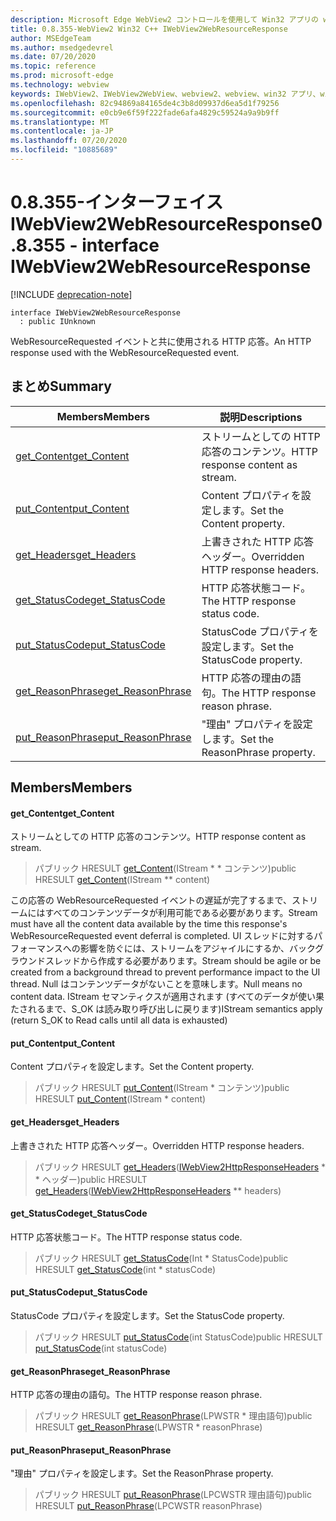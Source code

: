 ```yaml
---
description: Microsoft Edge WebView2 コントロールを使用して Win32 アプリの web コンテンツをホストする
title: 0.8.355-WebView2 Win32 C++ IWebView2WebResourceResponse
author: MSEdgeTeam
ms.author: msedgedevrel
ms.date: 07/20/2020
ms.topic: reference
ms.prod: microsoft-edge
ms.technology: webview
keywords: IWebView2、IWebView2WebView、webview2、webview、win32 アプリ、win32、edge
ms.openlocfilehash: 82c94869a84165de4c3b8d09937d6ea5d1f79256
ms.sourcegitcommit: e0cb9e6f59f222fade6afa4829c59524a9a9b9ff
ms.translationtype: MT
ms.contentlocale: ja-JP
ms.lasthandoff: 07/20/2020
ms.locfileid: "10885689"
---
```

# <span data-ttu-id="bd80b-104">0.8.355-インターフェイス IWebView2WebResourceResponse</span><span class="sxs-lookup"><span data-stu-id="bd80b-104">0.8.355 - interface IWebView2WebResourceResponse</span></span> 

[!INCLUDE [deprecation-note](../../includes/deprecation-note.md)]

```
interface IWebView2WebResourceResponse
  : public IUnknown
```

<span data-ttu-id="bd80b-105">WebResourceRequested イベントと共に使用される HTTP 応答。</span><span class="sxs-lookup"><span data-stu-id="bd80b-105">An HTTP response used with the WebResourceRequested event.</span></span>

## <span data-ttu-id="bd80b-106">まとめ</span><span class="sxs-lookup"><span data-stu-id="bd80b-106">Summary</span></span>

 <span data-ttu-id="bd80b-107">Members</span><span class="sxs-lookup"><span data-stu-id="bd80b-107">Members</span></span>                        | <span data-ttu-id="bd80b-108">説明</span><span class="sxs-lookup"><span data-stu-id="bd80b-108">Descriptions</span></span>
--------------------------------|---------------------------------------------
[<span data-ttu-id="bd80b-109">get_Content</span><span class="sxs-lookup"><span data-stu-id="bd80b-109">get_Content</span></span>](#get_content) | <span data-ttu-id="bd80b-110">ストリームとしての HTTP 応答のコンテンツ。</span><span class="sxs-lookup"><span data-stu-id="bd80b-110">HTTP response content as stream.</span></span>
[<span data-ttu-id="bd80b-111">put_Content</span><span class="sxs-lookup"><span data-stu-id="bd80b-111">put_Content</span></span>](#put_content) | <span data-ttu-id="bd80b-112">Content プロパティを設定します。</span><span class="sxs-lookup"><span data-stu-id="bd80b-112">Set the Content property.</span></span>
[<span data-ttu-id="bd80b-113">get_Headers</span><span class="sxs-lookup"><span data-stu-id="bd80b-113">get_Headers</span></span>](#get_headers) | <span data-ttu-id="bd80b-114">上書きされた HTTP 応答ヘッダー。</span><span class="sxs-lookup"><span data-stu-id="bd80b-114">Overridden HTTP response headers.</span></span>
[<span data-ttu-id="bd80b-115">get_StatusCode</span><span class="sxs-lookup"><span data-stu-id="bd80b-115">get_StatusCode</span></span>](#get_statuscode) | <span data-ttu-id="bd80b-116">HTTP 応答状態コード。</span><span class="sxs-lookup"><span data-stu-id="bd80b-116">The HTTP response status code.</span></span>
[<span data-ttu-id="bd80b-117">put_StatusCode</span><span class="sxs-lookup"><span data-stu-id="bd80b-117">put_StatusCode</span></span>](#put_statuscode) | <span data-ttu-id="bd80b-118">StatusCode プロパティを設定します。</span><span class="sxs-lookup"><span data-stu-id="bd80b-118">Set the StatusCode property.</span></span>
[<span data-ttu-id="bd80b-119">get_ReasonPhrase</span><span class="sxs-lookup"><span data-stu-id="bd80b-119">get_ReasonPhrase</span></span>](#get_reasonphrase) | <span data-ttu-id="bd80b-120">HTTP 応答の理由の語句。</span><span class="sxs-lookup"><span data-stu-id="bd80b-120">The HTTP response reason phrase.</span></span>
[<span data-ttu-id="bd80b-121">put_ReasonPhrase</span><span class="sxs-lookup"><span data-stu-id="bd80b-121">put_ReasonPhrase</span></span>](#put_reasonphrase) | <span data-ttu-id="bd80b-122">"理由" プロパティを設定します。</span><span class="sxs-lookup"><span data-stu-id="bd80b-122">Set the ReasonPhrase property.</span></span>

## <span data-ttu-id="bd80b-123">Members</span><span class="sxs-lookup"><span data-stu-id="bd80b-123">Members</span></span>

#### <span data-ttu-id="bd80b-124">get_Content</span><span class="sxs-lookup"><span data-stu-id="bd80b-124">get_Content</span></span> 

<span data-ttu-id="bd80b-125">ストリームとしての HTTP 応答のコンテンツ。</span><span class="sxs-lookup"><span data-stu-id="bd80b-125">HTTP response content as stream.</span></span>

> <span data-ttu-id="bd80b-126">パブリック HRESULT [get_Content](#get_content)(IStream \* \* コンテンツ)</span><span class="sxs-lookup"><span data-stu-id="bd80b-126">public HRESULT [get_Content](#get_content)(IStream \*\* content)</span></span>

<span data-ttu-id="bd80b-127">この応答の WebResourceRequested イベントの遅延が完了するまで、ストリームにはすべてのコンテンツデータが利用可能である必要があります。</span><span class="sxs-lookup"><span data-stu-id="bd80b-127">Stream must have all the content data available by the time this response's WebResourceRequested event deferral is completed.</span></span> <span data-ttu-id="bd80b-128">UI スレッドに対するパフォーマンスへの影響を防ぐには、ストリームをアジャイルにするか、バックグラウンドスレッドから作成する必要があります。</span><span class="sxs-lookup"><span data-stu-id="bd80b-128">Stream should be agile or be created from a background thread to prevent performance impact to the UI thread.</span></span> <span data-ttu-id="bd80b-129">Null はコンテンツデータがないことを意味します。</span><span class="sxs-lookup"><span data-stu-id="bd80b-129">Null means no content data.</span></span> <span data-ttu-id="bd80b-130">IStream セマンティクスが適用されます (すべてのデータが使い果たされるまで、S_OK は読み取り呼び出しに戻ります)</span><span class="sxs-lookup"><span data-stu-id="bd80b-130">IStream semantics apply (return S_OK to Read calls until all data is exhausted)</span></span>

#### <span data-ttu-id="bd80b-131">put_Content</span><span class="sxs-lookup"><span data-stu-id="bd80b-131">put_Content</span></span> 

<span data-ttu-id="bd80b-132">Content プロパティを設定します。</span><span class="sxs-lookup"><span data-stu-id="bd80b-132">Set the Content property.</span></span>

> <span data-ttu-id="bd80b-133">パブリック HRESULT [put_Content](#put_content)(IStream \* コンテンツ)</span><span class="sxs-lookup"><span data-stu-id="bd80b-133">public HRESULT [put_Content](#put_content)(IStream \* content)</span></span>

#### <span data-ttu-id="bd80b-134">get_Headers</span><span class="sxs-lookup"><span data-stu-id="bd80b-134">get_Headers</span></span> 

<span data-ttu-id="bd80b-135">上書きされた HTTP 応答ヘッダー。</span><span class="sxs-lookup"><span data-stu-id="bd80b-135">Overridden HTTP response headers.</span></span>

> <span data-ttu-id="bd80b-136">パブリック HRESULT [get_Headers](#get_headers)([IWebView2HttpResponseHeaders](IWebView2HttpResponseHeaders.md) \* \* ヘッダー)</span><span class="sxs-lookup"><span data-stu-id="bd80b-136">public HRESULT [get_Headers](#get_headers)([IWebView2HttpResponseHeaders](IWebView2HttpResponseHeaders.md) \*\* headers)</span></span>

#### <span data-ttu-id="bd80b-137">get_StatusCode</span><span class="sxs-lookup"><span data-stu-id="bd80b-137">get_StatusCode</span></span> 

<span data-ttu-id="bd80b-138">HTTP 応答状態コード。</span><span class="sxs-lookup"><span data-stu-id="bd80b-138">The HTTP response status code.</span></span>

> <span data-ttu-id="bd80b-139">パブリック HRESULT [get_StatusCode](#get_statuscode)(Int \* StatusCode)</span><span class="sxs-lookup"><span data-stu-id="bd80b-139">public HRESULT [get_StatusCode](#get_statuscode)(int \* statusCode)</span></span>

#### <span data-ttu-id="bd80b-140">put_StatusCode</span><span class="sxs-lookup"><span data-stu-id="bd80b-140">put_StatusCode</span></span> 

<span data-ttu-id="bd80b-141">StatusCode プロパティを設定します。</span><span class="sxs-lookup"><span data-stu-id="bd80b-141">Set the StatusCode property.</span></span>

> <span data-ttu-id="bd80b-142">パブリック HRESULT [put_StatusCode](#put_statuscode)(int StatusCode)</span><span class="sxs-lookup"><span data-stu-id="bd80b-142">public HRESULT [put_StatusCode](#put_statuscode)(int statusCode)</span></span>

#### <span data-ttu-id="bd80b-143">get_ReasonPhrase</span><span class="sxs-lookup"><span data-stu-id="bd80b-143">get_ReasonPhrase</span></span> 

<span data-ttu-id="bd80b-144">HTTP 応答の理由の語句。</span><span class="sxs-lookup"><span data-stu-id="bd80b-144">The HTTP response reason phrase.</span></span>

> <span data-ttu-id="bd80b-145">パブリック HRESULT [get_ReasonPhrase](#get_reasonphrase)(LPWSTR \* 理由語句)</span><span class="sxs-lookup"><span data-stu-id="bd80b-145">public HRESULT [get_ReasonPhrase](#get_reasonphrase)(LPWSTR \* reasonPhrase)</span></span>

#### <span data-ttu-id="bd80b-146">put_ReasonPhrase</span><span class="sxs-lookup"><span data-stu-id="bd80b-146">put_ReasonPhrase</span></span> 

<span data-ttu-id="bd80b-147">"理由" プロパティを設定します。</span><span class="sxs-lookup"><span data-stu-id="bd80b-147">Set the ReasonPhrase property.</span></span>

> <span data-ttu-id="bd80b-148">パブリック HRESULT [put_ReasonPhrase](#put_reasonphrase)(LPCWSTR 理由語句)</span><span class="sxs-lookup"><span data-stu-id="bd80b-148">public HRESULT [put_ReasonPhrase](#put_reasonphrase)(LPCWSTR reasonPhrase)</span></span>


